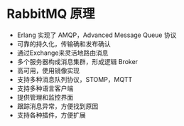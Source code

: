 # RabbitMQ 原理
- Erlang 实现了 AMQP，Advanced Message Queue 协议
- 可靠的持久化，传输确和发布确认
- 通过Exchange来灵活地路由消息
- 多个服务器构成消息集群，形成逻辑 Broker
- 高可用，使用镜像实现
- 支持多种消息队列协议，STOMP，MQTT
- 支持多种语言客户端
- 提供管理和监控界面
- 跟踪消息异常，方便找到原因
- 支持各种插件，方便扩展
